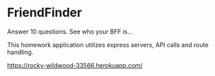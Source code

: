 # FriendFinder



Answer 10 questions. See who your BFF is...


This homework application utilizes express servers, API calls and route handling.

https://rocky-wildwood-33566.herokuapp.com/
